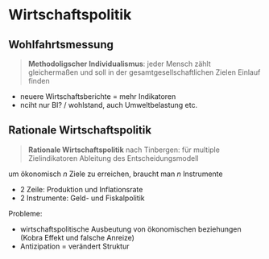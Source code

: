 # Wirtschaftspolitik

## Wohlfahrtsmessung

> **Methodoligscher Individualismus**: jeder Mensch zählt gleichermaßen und soll in der gesamtgesellschaftlichen Zielen Einlauf finden

- neuere Wirtschaftsberichte = mehr Indikatoren
- nciht nur BI? / wohlstand, auch Umweltbelastung etc.



## Rationale Wirtschaftspolitik

> **Rationale Wirtschaftspolitik** nach Tinbergen: für multiple Zielindikatoren Ableitung des Entscheidungsmodell

um ökonomisch *n* Ziele zu erreichen, braucht man *n* Instrumente

- 2 Zeile: Produktion und Inflationsrate
- 2 Instrumente: Geld- und Fiskalpolitik

Probleme:

- wirtschaftspolitische Ausbeutung von ökonomischen beziehungen (Kobra Effekt und falsche Anreize)
- Antizipation = verändert Struktur



